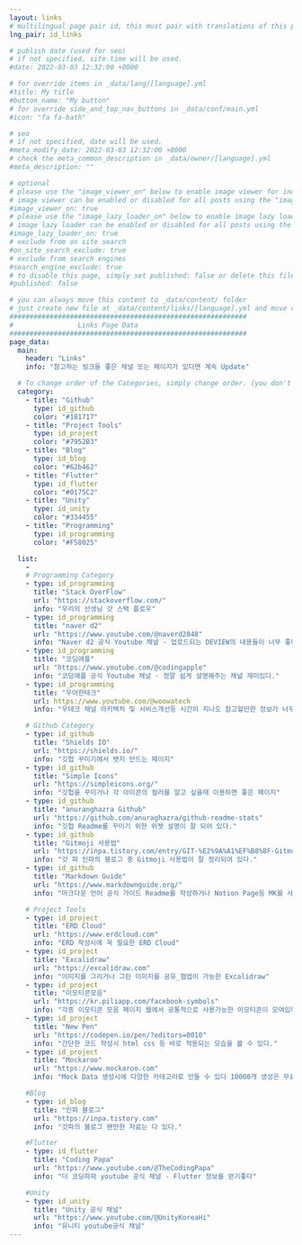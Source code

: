 ```yaml
---
layout: links
# multilingual page pair id, this must pair with translations of this page. (This name must be unique)
lng_pair: id_links

# publish date (used for seo)
# if not specified, site.time will be used.
#date: 2022-03-03 12:32:00 +0000

# for override items in _data/lang/[language].yml
#title: My title
#button_name: "My button"
# for override side_and_top_nav_buttons in _data/conf/main.yml
#icon: "fa fa-bath"

# seo
# if not specified, date will be used.
#meta_modify_date: 2022-03-03 12:32:00 +0000
# check the meta_common_description in _data/owner/[language].yml
#meta_description: ""

# optional
# please use the "image_viewer_on" below to enable image viewer for individual pages or posts (_posts/ or [language]/_posts folders).
# image viewer can be enabled or disabled for all posts using the "image_viewer_posts: true" setting in _data/conf/main.yml.
#image_viewer_on: true
# please use the "image_lazy_loader_on" below to enable image lazy loader for individual pages or posts (_posts/ or [language]/_posts folders).
# image lazy loader can be enabled or disabled for all posts using the "image_lazy_loader_posts: true" setting in _data/conf/main.yml.
#image_lazy_loader_on: true
# exclude from on site search
#on_site_search_exclude: true
# exclude from search engines
#search_engine_exclude: true
# to disable this page, simply set published: false or delete this file
#published: false

# you can always move this content to _data/content/ folder
# just create new file at _data/content/links/[language].yml and move content below.
###########################################################
#                Links Page Data
###########################################################
page_data:
  main:
    header: "Links"
    info: "참고하는 링크들 좋은 채널 또는 페이지가 있다면 계속 Update"

  # To change order of the Categories, simply change order. (you don't need to change list order.)
  category:
    - title: "Github"
      type: id_github
      color: "#181717"
    - title: "Project Tools"
      type: id_project
      color: "#7952B3"
    - title: "Blog"
      type: id_blog
      color: "#62b462"
    - title: "Flutter"
      type: id_flutter
      color: "#0175C2"
    - title: "Unity"
      type: id_unity
      color: "#334455"
    - title: "Programming"
      type: id_programming
      color: "#F58025"

  list:
    -
    # Programming Category
    - type: id_programming
      title: "Stack OverFlow"
      url: "https://stackoverflow.com/"
      info: "우리의 선생님 갓 스택 플로우"
    - type: id_programming
      title: "naver d2"
      url: "https://www.youtube.com/@naverd2848"
      info: "Naver d2 공식 Youtube 채널 - 업로드되는 DEVIEW의 내용들이 너무 좋다 추천합니다."
    - type: id_programming
      title: "코딩애플"
      url: "https://www.youtube.com/@codingapple"
      info: "코딩애플 공식 Youtube 채널 - 정말 쉽게 설명해주는 채널 재미있다."
    - type: id_programming
      title: "우아한테크"
      url: https://www.youtube.com/@woowatech
      info: "우테크 채널 아키텍처 및 서비스개선등 시간이 지나도 참고할만한 정보가 너무나 많이 있다."

    # Github Category
    - type: id_github
      title: "Shields IO"
      url: "https://shields.io/"
      info: "깃헙 꾸미기에서 뱃지 만드는 페이지"
    - type: id_github
      title: "Simple Icons"
      url: "https://simpleicons.org/"
      info: "깃헙을 꾸미거나 각 아이콘의 컬러를 알고 싶을때 이용하면 좋은 페이지"
    - type: id_github
      title: "anuranghazra Github"
      url: "https://github.com/anuraghazra/github-readme-stats"
      info: "깃헙 Readme를 꾸미기 위한 위젯 설명이 잘 되어 있다."
    - type: id_github
      title: "Gitmoji 사용법"
      url: "https://inpa.tistory.com/entry/GIT-%E2%9A%A1%EF%B8%8F-Gitmoji-%EC%82%AC%EC%9A%A9%EB%B2%95-Gitmoji-cli"
      info: "갓 파 인파의 블로그 중 Gitmoji 사용법이 잘 정리되어 있다."
    - type: id_github
      title: "Markdown Guide"
      url: "https://www.markdownguide.org/"
      info: "마크다운 언어 공식 가이드 Readme를 작성하거나 Notion Page등 MK를 사용할 줄 알면 쉽게 꾸밀 수 있다."

    # Project Tools
    - type: id_project
      title: "ERD Cloud"
      url: "https://www.erdcloud.com"
      info: "ERD 작성시에 꼭 필요한 ERD Cloud"
    - type: id_project
      title: "Excalidraw"
      url: "https://excalidraw.com"
      info: "이미지를 그리거나 그린 이미지를 공유_협업이 가능한 Excalidraw"
    - type: id_project
      title: "이모티콘모음"
      url: "https://kr.piliapp.com/facebook-symbols"
      info: "각종 이모티콘 모음 페이지 웹에서 공통적으로 사용가능한 이모티콘이 모여있다."
    - type: id_project
      title: "New Pen"
      url: "https://codepen.io/pen/?editors=0010"
      info: "간단한 코드 작성시 html css 등 바로 적용되는 모습을 볼 수 있다."
    - type: id_project
      title: "Mockaroo"
      url: "https://www.mockaroo.com"
      info: "Mock Data 생성시에 다양한 카테고리로 만들 수 있다 10000개 생성은 무료"

    #Blog
    - type: id_blog
      title: "인파 블로그"
      url: "https://inpa.tistory.com"
      info: "갓파의 블로그 왠만한 자료는 다 있다."

    #Flutter
    - type: id_flutter
      title: "Coding Papa"
      url: "https://www.youtube.com/@TheCodingPapa"
      info: "더 코딩파파 youtube 공식 채널 - Flutter 정보를 얻기좋다"

    #Unity
    - type: id_unity
      title: "Unity 공식 채널"
      url: "https://www.youtube.com/@UnityKoreaHi"
      info: "유니티 youtube공식 채널"
---
```

